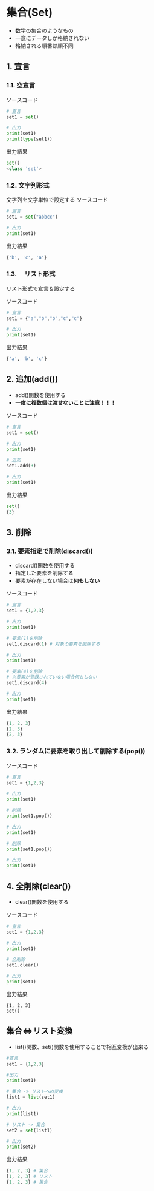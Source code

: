 # 集合(Set)

- 数学の集合のようなもの
- 一意にデータしか格納されない
- 格納される順番は順不同

## 1. 宣言
### 1.1. 空宣言
ソースコード
```python
# 宣言
set1 = set()

# 出力
print(set1)
print(type(set1))
```

出力結果
```python
set()
<class 'set'>
```

### 1.2. 文字列形式
文字列を文字単位で設定する
ソースコード
```python
# 宣言
set1 = set("abbcc")

# 出力
print(set1)
```

出力結果
```python
{'b', 'c', 'a'}
```

### 1.3. 　リスト形式
リスト形式で宣言＆設定する

ソースコード
```python
# 宣言
set1 = {"a","b","b","c","c"}

# 出力
print(set1)
```

出力結果
```python
{'a', 'b', 'c'}
```


## 2. 追加(add())
- add()関数を使用する
- **一度に複数個は渡せないことに注意！！！**

ソースコード
```python
# 宣言
set1 = set()

# 出力
print(set1)

# 追加
set1.add(3)

# 出力
print(set1)
```

出力結果
```python
set()
{3}
```


## 3. 削除

### 3.1. 要素指定で削除(discard())
- discard()関数を使用する
- 指定した要素を削除する
- 要素が存在しない場合は**何もしない**  

ソースコード
```python
# 宣言
set1 = {1,2,3}

# 出力
print(set1)

# 要素(1)を削除
set1.discard(1) # 対象の要素を削除する

# 出力
print(set1)

# 要素(4)を削除
# ※要素が登録されていない場合何もしない
set1.discard(4)

# 出力
print(set1)
```

出力結果
```python
{1, 2, 3}
{2, 3}
{2, 3}
```

### 3.2. ランダムに要素を取り出して削除する(pop())

ソースコード
```python
# 宣言
set1 = {1,2,3}

# 出力
print(set1)

# 削除
print(set1.pop())

# 出力
print(set1)

# 削除
print(set1.pop())

# 出力
print(set1)
```


## 4. 全削除(clear())
- clear()関数を使用する

ソースコード
```python
# 宣言
set1 = {1,2,3}

# 出力
print(set1)

# 全削除
set1.clear()

# 出力
print(set1)
```

出力結果
```
{1, 2, 3}
set()
```

## 集合⇔リスト変換
- list()関数、set()関数を使用することで相互変換が出来る

```python
#宣言
set1 = {1,2,3}

#出力
print(set1)

# 集合 -> リストへの変換
list1 = list(set1)

# 出力
print(list1)

# リスト -> 集合
set2 = set(list1)

# 出力
print(set2)
```

出力結果
```python
{1, 2, 3} # 集合
[1, 2, 3] # リスト
{1, 2, 3} # 集合
```

